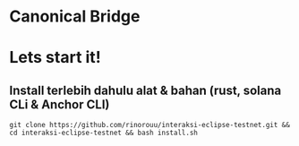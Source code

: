 # Canonical Bridge

# Lets start it!
## Install terlebih dahulu alat & bahan (rust, solana CLi & Anchor CLI)
```git clone https://github.com/rinorouu/interaksi-eclipse-testnet.git && cd interaksi-eclipse-testnet && bash install.sh```
